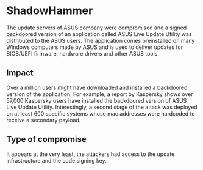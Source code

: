 # ShadowHammer

The update servers of ASUS company were compromised and
a signed backdoored version of an application called
ASUS Live Update Utility was distributed to the ASUS users.
The application comes preinstalled on many Windows computers
made by ASUS and is used to deliver updates for BIOS/UEFI firmware,
hardware drivers and other ASUS tools.


## Impact

Over a million users might have downloaded and installed a
backdoored version of the application. For example, a report by
Kaspersky shows over 57,000 Kaspersky users have installed
the backdoored version of ASUS Live Update Utility.
Interestingly, a second stage of the attack was deployed
on at least 600 specific systems whose mac addresses were
hardcoded to receive a secondary payload.


## Type of compromise

It appears at the very least, the attackers had access to
the update infrastructure and the code signing key.
